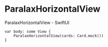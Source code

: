 # ParalaxHorizontalView
ParalaxHorizontalView - SwiftUI


    var body: some View {
        ParalaxHorizontalView(cards: Card.mock())
    }

